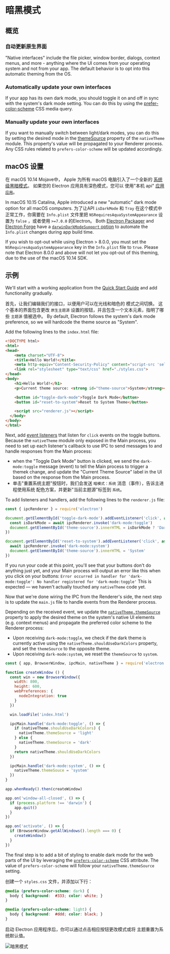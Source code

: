 # 暗黑模式

## 概览

### 自动更新原生界面

"Native interfaces" include the file picker, window border, dialogs, context menus, and more - anything where the UI comes from your operating system and not from your app. The default behavior is to opt into this automatic theming from the OS.

### Automatically update your own interfaces

If your app has its own dark mode, you should toggle it on and off in sync with the system's dark mode setting. You can do this by using the [prefer-color-scheme][] CSS media query.

### Manually update your own interfaces

If you want to manually switch between light/dark modes, you can do this by setting the desired mode in the [themeSource](https://www.electronjs.org/docs/api/native-theme#nativethemethemesource) property of the `nativeTheme` module. This property's value will be propagated to your Renderer process. Any CSS rules related to `prefers-color-scheme` will be updated accordingly.

## macOS 设置

在 macOS 10.14 Mojave中， Apple 为所有 macOS 电脑引入了一个全新的 [系统级黑暗模式][system-wide-dark-mode]。 如果您的 Electron 应用具有深色模式，您可以 使用"本机 api" [应用 `应用`](../api/native-theme.md)。

In macOS 10.15 Catalina, Apple introduced a new "automatic" dark mode option for all macOS computers. 为了让API `isDarkMode` 和 `Tray` 在这个模式中正常工作，你需要在 `Info.plist` 文件里把 `NSRequiresAquaSystemAppearance` 设置为 `false` ，或者使用 `>=7.0.0` 的Electron。 Both [Electron Packager][electron-packager] and [Electron Forge][electron-forge] have a [`darwinDarkModeSupport` option][packager-darwindarkmode-api] to automate the `Info.plist` changes during app build time.

If you wish to opt-out while using Electron &gt; 8.0.0, you must set the `NSRequiresAquaSystemAppearance` key in the `Info.plist` file to `true`. Please note that Electron 8.0.0 and above will not let you opt-out of this theming, due to the use of the macOS 10.14 SDK.

## 示例

We'll start with a working application from the [Quick Start Guide](quick-start.md) and add functionality gradually.

首先，让我们编辑我们的接口，以便用户可以在光线和暗色的 模式之间切换。  这个基本的界面包含更改 `原生主题源` 设置的按钮，并且包含一个文本元素，指明了哪些 `主题源` 值被选中。 By default, Electron follows the system's dark mode preference, so we will hardcode the theme source as "System".

Add the following lines to the `index.html` file:

```html
<!DOCTYPE html>
<html>
<head>
    <meta charset="UTF-8">
    <title>Hello World!</title>
    <meta http-equiv="Content-Security-Policy" content="script-src 'self' 'unsafe-inline';" />
    <link rel="stylesheet" type="text/css" href="./styles.css">
</head>
<body>
    <h1>Hello World!</h1>
    <p>Current theme source: <strong id="theme-source">System</strong></p>

    <button id="toggle-dark-mode">Toggle Dark Mode</button>
    <button id="reset-to-system">Reset to System Theme</button>

    <script src="renderer.js"></script>
  </body>
</body>
</html>
```

Next, add [event listeners](https://developer.mozilla.org/en-US/docs/Web/API/EventTarget/addEventListener) that listen for `click` events on the toggle buttons. Because the `nativeTheme` module only exposed in the Main process, you need to set up each listener's callback to use IPC to send messages to and handle responses from the Main process:

* when the "Toggle Dark Mode" button is clicked, we send the `dark-mode:toggle` message (event) to tell the Main process to trigger a themek change, and update the "Current Theme Source" label in the UI based on the response from the Main process.
* 单击"重置系统主题"按钮时，我们会发送 `暗模式：系统` 消息（事件），告诉主进程使用系统 配色方案，并更新"当前主题源"标签到 `系统`。

To add listeners and handlers, add the following lines to the `renderer.js` file:

```js
const { ipcRenderer } = require('electron')

document.getElementById('toggle-dark-mode').addEventListener('click', async () => {
  const isDarkMode = await ipcRenderer.invoke('dark-mode:toggle')
  document.getElementById('theme-source').innerHTML = isDarkMode ? 'Dark' : 'Light'
})

document.getElementById('reset-to-system').addEventListener('click', async () => {
  await ipcRenderer.invoke('dark-mode:system')
  document.getElementById('theme-source').innerHTML = 'System'
})
```

If you run your code at this point, you'll see that your buttons don't do anything just yet, and your Main process will output an error like this when you click on your buttons: `Error occurred in handler for 'dark-mode:toggle': No handler registered for 'dark-mode:toggle'` This is expected — we haven't actually touched any `nativeTheme` code yet.

Now that we're done wiring the IPC from the Renderer's side, the next step is to update the `main.js` file to handle events from the Renderer process.

Depending on the received event, we update the [`nativeTheme.themeSource`](../api/native-theme.md#nativethemethemesource) property to apply the desired theme on the system's native UI elements (e.g. context menus) and propagate the preferred color scheme to the Renderer process:

* Upon receiving `dark-mode:toggle`, we check if the dark theme is currently active using the `nativeTheme.shouldUseDarkColors` property, and set the `themeSource` to the opposite theme.
* Upon receiving `dark-mode:system`, we reset the `themeSource` to `system`.

```js
const { app, BrowserWindow, ipcMain, nativeTheme } = require('electron')

function createWindow () {
  const win = new BrowserWindow({
    width: 800,
    height: 600,
    webPreferences: {
      nodeIntegration: true
    }
  })

  win.loadFile('index.html')

  ipcMain.handle('dark-mode:toggle', () => {
    if (nativeTheme.shouldUseDarkColors) {
      nativeTheme.themeSource = 'light'
    } else {
      nativeTheme.themeSource = 'dark'
    }
    return nativeTheme.shouldUseDarkColors
  })

  ipcMain.handle('dark-mode:system', () => {
    nativeTheme.themeSouce = 'system'
  })
}

app.whenReady().then(createWindow)

app.on('window-all-closed', () => {
  if (process.platform !== 'darwin') {
    app.quit()
  }
})

app.on('activate', () => {
  if (BrowserWindow.getAllWindows().length === 0) {
    createWindow()
  }
})
```

The final step is to add a bit of styling to enable dark mode for the web parts of the UI by leveraging the [`prefers-color-scheme`][prefer-color-scheme] CSS attribute. The value of `prefers-color-scheme` will follow your `nativeTheme.themeSource` setting.

创建一个 `styles.css` 文件，并添加以下行：

```css
@media (prefers-color-scheme: dark) {
  body { background:  #333; color: white; }
}

@media (prefers-color-scheme: light) {
  body { background:  #ddd; color: black; }
}
```

启动 Electron 应用程序后，你可以通过点击相应按钮更改模式或将 主题重置为系统默认值。

![暗黑模式](../images/dark_mode.gif)

[system-wide-dark-mode]: https://developer.apple.com/design/human-interface-guidelines/macos/visual-design/dark-mode/
[electron-forge]: https://www.electronforge.io/
[electron-packager]: https://github.com/electron/electron-packager
[packager-darwindarkmode-api]: https://electron.github.io/electron-packager/master/interfaces/electronpackager.options.html#darwindarkmodesupport
[prefer-color-scheme]: https://developer.mozilla.org/en-US/docs/Web/CSS/@media/prefers-color-scheme
[prefer-color-scheme]: https://developer.mozilla.org/en-US/docs/Web/CSS/@media/prefers-color-scheme
